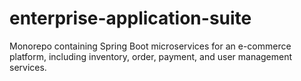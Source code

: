 # enterprise-application-suite
Monorepo containing Spring Boot microservices for an e-commerce platform, including inventory, order, payment, and user management services.
